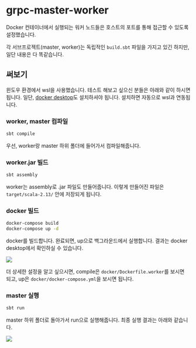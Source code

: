 # grpc-master-worker
Docker 컨테이너에서 실행되는 워커 노드들은 호스트의 포트를 통해 접근할 수 있도록 설정했습니다.

각 서브프로젝트(master, worker)는 독립적인 `build.sbt` 파일을 가지고 있긴 하지만, 일단 내용은 다 똑같습니다.

## 써보기
윈도우 환경에서 wsl을 사용했습니다. 테스트 해보고 싶으신 분들은 아래와 같이 하시면 됩니다. 일단, [docker desktop](https://www.docker.com/products/docker-desktop/)도 설치하셔야 됩니다. 설치하면 자동으로 wsl과 연동됩니다.

### worker, master 컴파일
```bash
sbt compile
```
우선, worker랑 master 하위 폴더에 들어가서 컴파일해줍니다.

### worker.jar 빌드
```bash
sbt assembly
```
worker는 assembly로 .jar 파일도 만들어줍니다. 이렇게 만들어진 파일은 ``target/scala-2.13/`` 안에 저장되게 됩니다.

### docker 빌드
```bash
docker-compose build
docker-compose up -d
```
docker를 빌드합니다. 완료되면, up으로 백그라운드에서 실행합니다. 결과는 docker desktop에서 확인하실 수 있습니다.

<img src="https://github.com/nyeoglya/grpc-master-worker/docs/docker.png">

더 상세한 설정을 알고 싶으시면, compile은 ``docker/Dockerfile.worker``를 보시면 되고, up은 ``docker/docker-compose.yml``을 보시면 됩니다.

### master 실행
```bash
sbt run
```
master 하위 폴더로 돌아가서 run으로 실행해줍니다. 최종 실행 결과는 아래와 같습니다.

<img src="https://github.com/nyeoglya/grpc-master-worker/docs/result.png">
